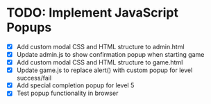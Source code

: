 # TODO: Implement JavaScript Popups

- [x] Add custom modal CSS and HTML structure to admin.html
- [x] Update admin.js to show confirmation popup when starting game
- [x] Add custom modal CSS and HTML structure to game.html
- [x] Update game.js to replace alert() with custom popup for level success/fail
- [x] Add special completion popup for level 5
- [x] Test popup functionality in browser
